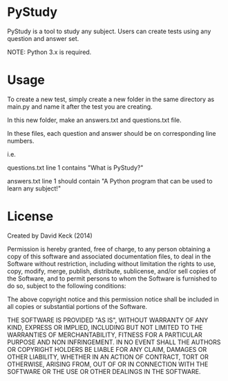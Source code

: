 PyStudy
=======

PyStudy is a tool to study any subject. Users can create tests using any question and answer set.

NOTE: Python 3.x is required.

Usage
=====

To create a new test, simply create a new folder in the same directory as main.py and name it after the test you are creating.

In this new folder, make an answers.txt and questions.txt file.

In these files, each question and answer should be on corresponding line numbers.

i.e. 


questions.txt line 1 contains "What is PyStudy?"


answers.txt line 1 should contain "A Python program that can be used to learn any subject!"

License
=======

Created by David Keck (2014)

Permission is hereby granted, free of charge, to any person
obtaining a copy of this software and associated documentation
files, to deal in the Software without restriction, including without limitation the rights to use, copy, modify, merge, publish,
distribute, sublicense, and/or sell copies of the
Software, and to permit persons to whom the
Software is furnished to do so, subject to the following
conditions:

The above copyright notice and this permission notice shall be
included in all copies or substantial portions of the Software.

THE SOFTWARE IS PROVIDED "AS IS", WITHOUT WARRANTY OF ANY KIND,
EXPRESS OR IMPLIED, INCLUDING BUT NOT LIMITED TO THE WARRANTIES
OF MERCHANTABILITY, FITNESS FOR A PARTICULAR PURPOSE AND
NON INFRINGEMENT. IN NO EVENT SHALL THE AUTHORS OR COPYRIGHT
HOLDERS BE LIABLE FOR ANY CLAIM, DAMAGES OR OTHER LIABILITY,
WHETHER IN AN ACTION OF CONTRACT, TORT OR OTHERWISE, ARISING
FROM, OUT OF OR IN CONNECTION WITH THE SOFTWARE OR THE USE OR
OTHER DEALINGS IN THE SOFTWARE.
